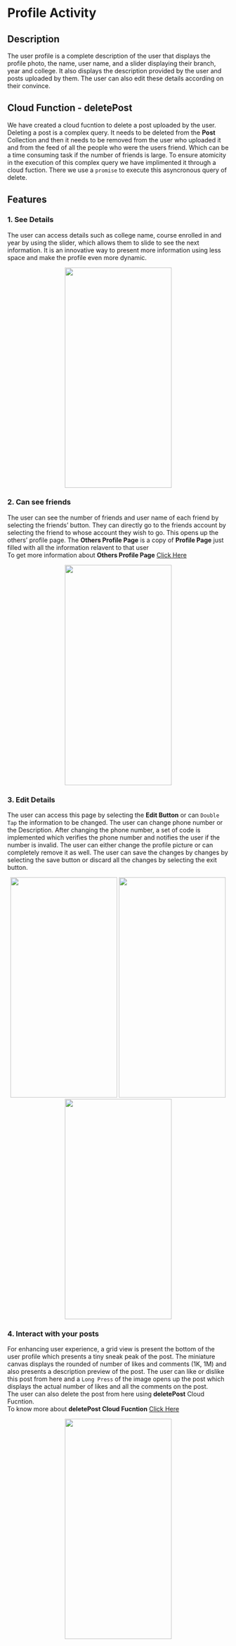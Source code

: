 # Profile Activity

## Description 
The user profile is a complete description of the user that displays the profile photo, the name, user name, and a slider displaying their branch, year and college. It also displays the description provided by the user and posts uploaded by them. The user can also edit these details according on their convince.

## Cloud Function - deletePost
We have created a cloud fucntion to delete a post uploaded by the user. Deleting a post is a complex query. It needs to be deleted from the **Post** Collection and then it needs to be removed from the user who uploaded it and from the feed of all the people who were the users friend. Which can be a time consuming task if the number of friends is large. To ensure atomicity in the execution of this complex query we have implimented it through a cloud fuction. There we use a ```promise``` to execute this asyncronous query of delete.

## Features
### 1. See Details
The user can access details such as college name, course enrolled in and year by using the slider, which allows them to slide to see the next information. It is an innovative way to present more information using less space and make the profile even more dynamic. 

<p align="center">
  <img width="243" height="500" src="https://user-images.githubusercontent.com/53811147/122763753-549a1200-d2bc-11eb-8930-5c49ffe143de.gif" > 
</p>

### 2. Can see friends
The user can see the number of friends and user name of each friend by selecting the friends’ button. They can directly go to the friends account by selecting the friend to whose account they wish to go. This opens up the others’ profile page. The **Others Profile Page** is a copy of **Profile Page** just filled with all the information relavent to that user <br>
To get more information about **Others Profile Page** [Click Here](https://github.com/NamanAgarwal18/Project_AndroidProject/blob/main/MAINFEED.md#other-users-profile-page)

<p align="center">
  <img width="243" height="500" src="https://user-images.githubusercontent.com/53811147/122764362-076a7000-d2bd-11eb-8b36-843254262334.gif" > 
</p>

### 3. Edit Details
The user can access this page by selecting the **Edit Button** or can ```Double Tap``` the information to be changed. The user can change phone number or the Description. After changing the phone number, a set of code is implemented which verifies the phone number and notifies the user if the number is invalid. The user can either change the profile picture or can completely remove it as well. The user can save the changes by changes by selecting the save button or discard all the changes by selecting the exit button.
<p align="center">
  <img width="243" height="500" src="https://user-images.githubusercontent.com/53811147/122778700-d729ce00-d2ca-11eb-8dc0-27a0a8d417f9.jpg" > 
  <img width="243" height="500" src="https://user-images.githubusercontent.com/53811147/122778715-d98c2800-d2ca-11eb-908d-2b0355d0eba5.jpg" > 
  <img width="243" height="500" src="https://user-images.githubusercontent.com/53811147/122778733-dc871880-d2ca-11eb-9a2f-1f50bd4345b3.jpg" > 
</p>

### 4. Interact with your posts 
For enhancing user experience, a grid view is present the bottom of the user profile which presents a tiny sneak peak of the post. The miniature canvas displays the rounded of number of likes and comments (1K, 1M) and also presents a description preview of the post. The user can like or dislike this post from here and a ```Long Press``` of the image opens up the post which displays the actual number of likes and all the comments on the post. <br>
The user can also delete the post from here using **deletePost** Cloud Fucntion. <br>
To know more about **deletePost Cloud Fucntion** [Click Here](https://github.com/NamanAgarwal18/Project_AndroidProject/blob/main/PROFILE.md#cloud-function---deletepost)

<p align="center">
  <img width="243" height="500" src="https://user-images.githubusercontent.com/53811147/122780383-6d122880-d2cc-11eb-9962-29bd57f2f5f1.gif" > 
</p>
